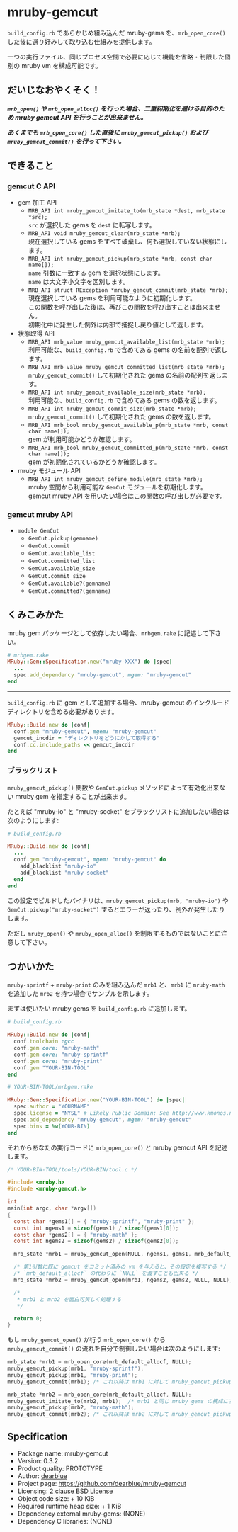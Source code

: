 # mruby-gemcut

`build_config.rb` であらかじめ組み込んだ mruby-gems を、`mrb_open_core()` した後に選り好みして取り込む仕組みを提供します。

一つの実行ファイル、同じプロセス空間で必要に応じて機能を省略・制限した個別の mruby vm を構成可能です。


## だいじなおやくそく！

***`mrb_open()` や `mrb_open_alloc()` を行った場合、二重初期化を避ける目的のため mruby gemcut API を行うことが出来ません。***

***あくまでも `mrb_open_core()` した直後に `mruby_gemcut_pickup()` および `mruby_gemcut_commit()` を行って下さい。***


## できること

### gemcut C API

  - gem 加工 API
      - `MRB_API int mruby_gemcut_imitate_to(mrb_state *dest, mrb_state *src);`  
        `src` が選択した gems を `dest` に転写します。
      - `MRB_API void mruby_gemcut_clear(mrb_state *mrb);`  
        現在選択している gems をすべて破棄し、何も選択していない状態にします。
      - `MRB_API int mruby_gemcut_pickup(mrb_state *mrb, const char name[]);`  
        `name` 引数に一致する gem を選択状態にします。  
        `name` は大文字小文字を区別します。
      - `MRB_API struct RException *mruby_gemcut_commit(mrb_state *mrb);`  
        現在選択している gems を利用可能なように初期化します。  
        この関数を呼び出した後は、再びこの関数を呼び出すことは出来ません。  
        初期化中に発生した例外は内部で捕捉し戻り値として返します。
  - 状態取得 API
      - `MRB_API mrb_value mruby_gemcut_available_list(mrb_state *mrb);`  
        利用可能な、`build_config.rb` で含めてある gems の名前を配列で返します。
      - `MRB_API mrb_value mruby_gemcut_committed_list(mrb_state *mrb);`  
        `mruby_gemcut_commit()` して初期化された gems の名前の配列を返します。
      - `MRB_API int mruby_gemcut_available_size(mrb_state *mrb);`  
        利用可能な、`build_config.rb` で含めてある gems の数を返します。
      - `MRB_API int mruby_gemcut_commit_size(mrb_state *mrb);`  
        `mruby_gemcut_commit()` して初期化された gems の数を返します。
      - `MRB_API mrb_bool mruby_gemcut_available_p(mrb_state *mrb, const char name[]);`  
        gem が利用可能かどうか確認します。
      - `MRB_API mrb_bool mruby_gemcut_committed_p(mrb_state *mrb, const char name[]);`  
        gem が初期化されているかどうか確認します。
  - mruby モジュール API
      - `MRB_API int mruby_gemcut_define_module(mrb_state *mrb);`  
        mruby 空間から利用可能な `GemCut` モジュールを初期化します。  
        gemcut mruby API を用いたい場合はこの関数の呼び出しが必要です。

### gemcut mruby API

  - `module GemCut`
      - `GemCut.pickup(gemname)`
      - `GemCut.commit`
      - `GemCut.available_list`
      - `GemCut.committed_list`
      - `GemCut.available_size`
      - `GemCut.commit_size`
      - `GemCut.available?(gemname)`
      - `GemCut.committed?(gemname)`


## くみこみかた

mruby gem パッケージとして依存したい場合、`mrbgem.rake` に記述して下さい。

```ruby
# mrbgem.rake
MRuby::Gem::Specification.new("mruby-XXX") do |spec|
  ...
  spec.add_dependency "mruby-gemcut", mgem: "mruby-gemcut"
end
```

- - - -

`build_config.rb` に gem として追加する場合、mruby-gemcut のインクルードディレクトリを含める必要があります。

```ruby
MRuby::Build.new do |conf|
  conf.gem "mruby-gemcut", mgem: "mruby-gemcut"
  gemcut_incdir = "ディレクトリをどうにかして取得する"
  conf.cc.include_paths << gemcut_incdir
end
```

### ブラックリスト

`mruby_gemcut_pickup()` 関数や `GemCut.pickup` メソッドによって有効化出来ない mruby gem を指定することが出来ます。

たとえば "mruby-io" と "mruby-socket" をブラックリストに追加したい場合は次のようにします:

```ruby
# build_config.rb

MRuby::Build.new do |conf|
  ...
  conf.gem "mruby-gemcut", mgem: "mruby-gemcut" do
    add_blacklist "mruby-io"
    add_blacklist "mruby-socket"
  end
end
```

この設定でビルドしたバイナリは、`mruby_gemcut_pickup(mrb, "mruby-io")` や `GemCut.pickup("mruby-socket")` するとエラーが返ったり、例外が発生したりします。

ただし `mruby_open()` や `mruby_open_alloc()` を制限するものではないことに注意して下さい。


## つかいかた

`mruby-sprintf` + `mruby-print` のみを組み込んだ `mrb1` と、`mrb1` に `mruby-math` を追加した `mrb2` を持つ場合でサンプルを示します。

まずは使いたい mruby gems を `build_config.rb` に追加します。

```ruby
# build_config.rb

MRuby::Build.new do |conf|
  conf.toolchain :gcc
  conf.gem core: "mruby-math"
  conf.gem core: "mruby-sprintf"
  conf.gem core: "mruby-print"
  conf.gem "YOUR-BIN-TOOL"
end
```

```ruby
# YOUR-BIN-TOOL/mrbgem.rake

MRuby::Gem::Specification.new("YOUR-BIN-TOOL") do |spec|
  spec.author = "YOURNAME"
  spec.license = "NYSL" # Likely Public Domain; See http://www.kmonos.net/nysl/
  spec.add_dependency "mruby-gemcut", mgem: "mruby-gemcut"
  spec.bins = %w(YOUR-BIN)
end
```

それからあなたの実行コードに `mrb_open_core()` と mruby gemcut API を記述します。

```c
/* YOUR-BIN-TOOL/tools/YOUR-BIN/tool.c */

#include <mruby.h>
#include <mruby-gemcut.h>

int
main(int argc, char *argv[])
{
  const char *gems1[] = { "mruby-sprintf", "mruby-print" };
  const int ngems1 = sizeof(gems1) / sizeof(gems1[0]);
  const char *gems2[] = { "mruby-math" };
  const int ngems2 = sizeof(gems2) / sizeof(gems2[0]);

  mrb_state *mrb1 = mruby_gemcut_open(NULL, ngems1, gems1, mrb_default_allocf, NULL);

  /* 第1引数に既に gemcut をコミット済みの vm を与えると、その設定を複写する */
  /* `mrb_default_allocf` の代わりに `NULL` を渡すことも出来る */
  mrb_state *mrb2 = mruby_gemcut_open(mrb1, ngems2, gems2, NULL, NULL);

  /*
   * mrb1 と mrb2 を面白可笑しく処理する
   */

  return 0;
}
```

もし `mruby_gemcut_open()` が行う `mrb_open_core()` から `mruby_gemcut_commit()` の流れを自分で制御したい場合は次のようにします:

```c
mrb_state *mrb1 = mrb_open_core(mrb_default_allocf, NULL);
mruby_gemcut_pickup(mrb1, "mruby-sprintf");
mruby_gemcut_pickup(mrb1, "mruby-print");
mruby_gemcut_commit(mrb1); /* これ以降は mrb1 に対して mruby_gemcut_pickup() を受け付けない */

mrb_state *mrb2 = mrb_open_core(mrb_default_allocf, NULL);
mruby_gemcut_imitate_to(mrb2, mrb1);  /* mrb1 と同じ mruby gems の構成にする */
mruby_gemcut_pickup(mrb2, "mruby-math");
mruby_gemcut_commit(mrb2); /* これ以降は mrb2 に対して mruby_gemcut_pickup() を受け付けない */
```


## Specification

  - Package name: mruby-gemcut
  - Version: 0.3.2
  - Product quality: PROTOTYPE
  - Author: [dearblue](https://github.com/dearblue)
  - Project page: <https://github.com/dearblue/mruby-gemcut>
  - Licensing: [2 clause BSD License](LICENSE)
  - Object code size: + 10 KiB
  - Required runtime heap size: + 1 KiB
  - Dependency external mruby-gems: (NONE)
  - Dependency C libraries: (NONE)
